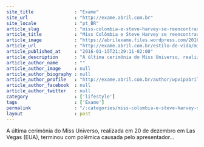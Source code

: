 ```yaml
---
site_title               : "Exame"
site_url                 : "http://exame.abril.com.br"
site_locale              : "pt_BR"
article_slug             : "miss-colombia-e-steve-harvey-se-reencontrarao-apos-polemica"
article_title            : "Miss Colômbia e Steve Harvey se reencontrarão após polêmica"
article_image            : "https://abrilexame.files.wordpress.com/2016/09/size_960_16_9_misses.jpg?quality=70&strip=all&w=960"
article_url              : "http://exame.abril.com.br/estilo-de-vida/miss-colombia-e-steve-harvey-se-reencontrarao-apos-polemica/"
article_published_at     : "2016-01-15T21:29:11-02:00"
article_description      : "A última cerimônia do Miss Universo, realizada em 20 de dezembro em Las Vegas (EUA), terminou com polêmica causada pelo apresentador..."
article_author_name      : ""
article_author_image     : null
article_author_biography : null
article_author_profile   : "http://exame.abril.com.br/author/wpvipabril/"
article_author_facebook  : null
article_author_twitter   : null
category                 : ['lifestyle']
tags                     : ['Exame']
permalink                : "/:categories/miss-colombia-e-steve-harvey-se-reencontrarao-apos-polemica/"
layout                   : post
---
```


A última cerimônia do Miss Universo, realizada em 20 de dezembro em Las Vegas (EUA), terminou com polêmica causada pelo apresentador...

